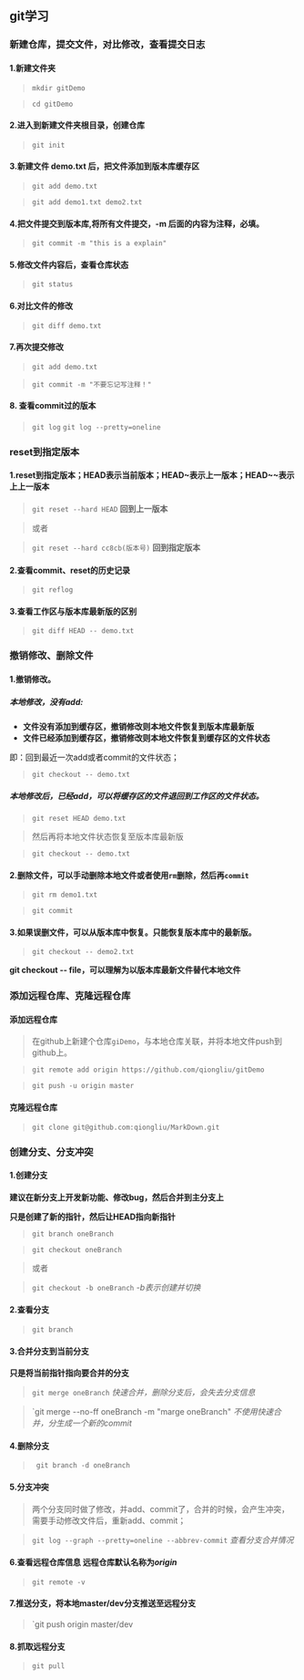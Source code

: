## git学习

### 新建仓库，提交文件，对比修改，查看提交日志

#### 1.新建文件夹
> `mkdir gitDemo`

> `cd gitDemo`

#### 2.进入到新建文件夹根目录，创建仓库
> `git init`


#### 3.新建文件 demo.txt 后，把文件添加到版本库缓存区
> `git add demo.txt`

> `git add demo1.txt demo2.txt`

#### 4.把文件提交到版本库,将所有文件提交，-m 后面的内容为注释，必填。
> `git commit -m "this is a explain"`

#### 5.修改文件内容后，查看仓库状态
> `git status`

#### 6.对比文件的修改
> `git diff demo.txt`

#### 7.再次提交修改
> `git add demo.txt`

> `git commit -m "不要忘记写注释！"`

#### 8. 查看commit过的版本
> `git log`
> `git log --pretty=oneline`

### reset到指定版本

#### 1.reset到指定版本；HEAD表示当前版本；HEAD~表示上一版本；HEAD~~表示上上一版本
> `git reset --hard HEAD` **回到上一版本**

> 或者

> `git reset --hard cc8cb(版本号)` **回到指定版本**

#### 2.查看commit、reset的历史记录
>  `git reflog`

#### 3.查看工作区与版本库最新版的区别
> `git diff HEAD -- demo.txt`

### 撤销修改、删除文件

#### 1.撤销修改。
##### 本地修改，没有add:
- **文件没有添加到缓存区，撤销修改则本地文件恢复到版本库最新版**
- **文件已经添加到缓存区，撤销修改则本地文件恢复到缓存区的文件状态**

即：回到最近一次add或者commit的文件状态；

> `git checkout -- demo.txt`

##### 本地修改后，已经add，可以将缓存区的文件退回到工作区的文件状态。
> `git reset HEAD demo.txt`

> 然后再将本地文件状态恢复至版本库最新版

> `git checkout -- demo.txt`

#### 2.删除文件，可以手动删除本地文件或者使用`rm`删除，然后再`commit`
> `git rm demo1.txt`

> `git commit`

#### 3.如果误删文件，可以从版本库中恢复。只能恢复版本库中的最新版。
> `git checkout -- demo2.txt`

**git checkout -- file，可以理解为以版本库最新文件替代本地文件**

### 添加远程仓库、克隆远程仓库
#### 添加远程仓库
> 在github上新建个仓库`giDemo`，与本地仓库关联，并将本地文件push到github上。

> `git remote add origin https://github.com/qiongliu/gitDemo`

> `git push -u origin master`

#### 克隆远程仓库
> `git clone git@github.com:qiongliu/MarkDown.git` 

### 创建分支、分支冲突 

#### 1.创建分支 

**建议在新分支上开发新功能、修改bug，然后合并到主分支上**

**只是创建了新的指针，然后让HEAD指向新指针**

> `git branch oneBranch`

> `git checkout oneBranch`

> 或者

> `git checkout -b oneBranch` *-b表示创建并切换*

#### 2.查看分支
> `git branch`

#### 3.合并分支到当前分支

**只是将当前指针指向要合并的分支**

> `git merge oneBranch` *快速合并，删除分支后，会失去分支信息*

> `git merge --no-ff oneBranch -m "marge oneBranch" *不使用快速合并，分生成一个新的commit*

#### 4.删除分支
>` git branch -d oneBranch`

#### 5.分支冲突
> 两个分支同时做了修改，并add、commit了，合并的时候，会产生冲突，需要手动修改文件后，重新add、commit；

> `git log --graph --pretty=oneline --abbrev-commit` *查看分支合并情况*

#### 6.查看远程仓库信息 **远程仓库默认名称为*origin***
> `git remote -v`

#### 7.推送分支，将本地master/dev分支推送至远程分支
> `git push origin master/dev

#### 8.抓取远程分支
> `git pull`
